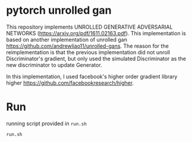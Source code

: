 # pytorch unrolled gan
This repository implements UNROLLED GENERATIVE ADVERSARIAL NETWORKS (https://arxiv.org/pdf/1611.02163.pdf).
This implementation is based on another implementation of unrolled gan https://github.com/andrewliao11/unrolled-gans.
The reason for the reimplementation is that the previous implementation did not unroll Discriminator's gradient,
but only used the simulated Discriminator as the new discriminator to update Generator. 

In this implementation, I used facebook's higher order gradient library higher https://github.com/facebookresearch/higher.


# Run
running script provided in `run.sh`
```sh
run.sh
```
